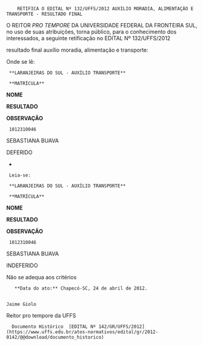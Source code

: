         RETIFICA O EDITAL Nº 132/UFFS/2012 AUXÍLIO MORADIA, ALIMENTAÇÃO E TRANSPORTE - RESULTADO FINAL  

O REITOR *PRO TEMPORE* DA UNIVERSIDADE FEDERAL DA FRONTEIRA SUL, no uso de suas atribuições, torna público, para o conhecimento dos interessados, a seguinte retificação no EDITAL Nº 132/UFFS/2012

 resultado final auxílio moradia, alimentação e transporte:

 Onde se lê:

     **LARANJEIRAS DO SUL - AUXÍLIO TRANSPORTE**

     **MATRÍCULA**

   **NOME**

   **RESULTADO**

   **OBSERVAÇÃO**

     1012310046

   SEBASTIANA BUAVA

   DEFERIDO

   -

     Leia-se:

     **LARANJEIRAS DO SUL - AUXÍLIO TRANSPORTE**

     **MATRÍCULA**

   **NOME**

   **RESULTADO**

   **OBSERVAÇÃO**

     1012310046

   SEBASTIANA BUAVA

   INDEFERIDO

   Não se adequa aos critérios

       **Data do ato:** Chapecó-SC, 24 de abril de 2012.   
 

    Jaime Giolo   
 Reitor pro tempore da UFFS 

      Documento Histórico  [EDITAL Nº 142/GR/UFFS/2012](https://www.uffs.edu.br/atos-normativos/edital/gr/2012-0142/@@download/documento_historico)     
      